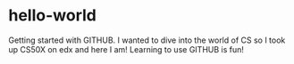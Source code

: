 # hello-world
Getting started with GITHUB.
I wanted to dive into the world of CS so I took up CS50X on edx and here I am!
Learning to use GITHUB is fun!
